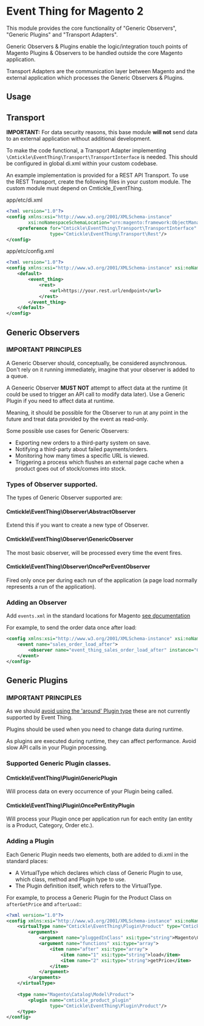 # Event Thing for Magento 2

This module provides the core functionality of "Generic Observers", "Generic Plugins" and "Transport Adapters".

Generic Observers & Plugins enable the logic/integration touch points of Magento Plugins & Observers to be handled 
outside the core Magento application.

Transport Adapters are the communication layer between Magento and the external application which processes the Generic 
Observers & Plugins.

## Usage

## Transport

**IMPORTANT:** For data security reasons, this base module **will not** send data to an external application without 
additional development. 

To make the code functional, a Transport Adapter implementing `\Cmtickle\EventThing\Transport\TransportInterface` is 
needed. This should be configured in global di.xml within your custom codebase.

An example implementation is provided for a REST API Transport. To use the REST Transport, create the following files 
in your custom module. The custom module must depend on Cmtickle_EventThing.

app/etc/di.xml
```xml
<?xml version="1.0"?>
<config xmlns:xsi="http://www.w3.org/2001/XMLSchema-instance"
        xsi:noNamespaceSchemaLocation="urn:magento:framework:ObjectManager/etc/config.xsd">
    <preference for="Cmtickle\EventThing\Transport\TransportInterface"
                type="Cmtickle\EventThing\Transport\Rest"/>
</config>
```
app/etc/config.xml
```xml
<?xml version="1.0"?>
<config xmlns:xsi="http://www.w3.org/2001/XMLSchema-instance" xsi:noNamespaceSchemaLocation="urn:magento:module:Magento_Store:etc/config.xsd">
    <default>
        <event_thing>
            <rest>
                <url>https://your.rest.url/endpoint</url>
            </rest>
        </event_thing>
    </default>
</config>
```

## Generic Observers

### IMPORTANT PRINCIPLES

A Generic Observer should, conceptually, be considered asynchronous. Don't rely on it running immediately, imagine that 
your observer is added to a queue.

A Geneeric Observer **MUST NOT** attempt to affect data at the runtime (it could be used to trigger an API call to 
modify data later). Use a Generic Plugin if you need to affect data at runtime.

Meaning, it should be possible for the Observer to run at any point in the future and treat data provided by the event 
as read-only.

Some possible use cases for Generic Observers:

* Exporting new orders to a third-party system on save.
* Notifying a third-party about failed payments/orders.
* Monitoring how many times a specific URL is viewed.
* Triggering a process which flushes an external page cache when a product goes out of stock/comes into stock.

### Types of Observer supported.

The types of Generic Observer supported are:

#### Cmtickle\EventThing\Observer\AbstractObserver

Extend this if you want to create a new type of Observer.

#### Cmtickle\EventThing\Observer\GenericObserver

The most basic observer, will be processed every time the event fires.

#### Cmtickle\EventThing\Observer\OncePerEventObserver

Fired only once per during each run of the application (a page load normally represents a run of the application).

### Adding an Observer

Add `events.xml` in the standard locations for Magento [see dpcumentation](https://devdocs.magento.com/guides/v2.3/ext-best-practices/extension-coding/observers-bp.html)

For example, to send the order data once after load:
```xml
<config xmlns:xsi="http://www.w3.org/2001/XMLSchema-instance" xsi:noNamespaceSchemaLocation="urn:magento:framework:Event/etc/events.xsd">
    <event name="sales_order_load_after">
        <observer name="event_thing_sales_order_load_after" instance="Cmtickle\EventThing\Observer\OncePerEventObserver"/>
    </event>
</config>
```

## Generic Plugins

### IMPORTANT PRINCIPLES

As we should [avoid using the 'around' Plugin type](https://devdocs.magento.com/guides/v2.3/ext-best-practices/extension-coding/common-programming-bp.html#using-around-plugins)
these are not currently supported by Event Thing.

Plugins should be used when you need to change data during runtime.

As plugins are executed during runtime, they can affect performance. Avoid slow API calls in your Plugin processing.

### Supported Generic Plugin classes.

#### Cmtickle\EventThing\Plugin\GenericPlugin

Will process data on every occurrence of your Plugin being called.

#### Cmtickle\EventThing\Plugin\OncePerEntityPlugin

Will process your Plugin once per application run for each entity (an entity is a Product, Category, Order etc.).

### Adding a Plugin

Each Generic Plugin needs two elements, both are added to di.xml in the standard places:
* A VirtualType which declares which class of Generic Plugin to use, which class, method and Plugin type to use.
* The Plugin definition itself, which refers to the VirtualType.

For example, to process a Generic Plugin for the Product Class on `afterGetPrice` and `afterLoad`::
```xml
<?xml version="1.0"?>
<config xmlns:xsi="http://www.w3.org/2001/XMLSchema-instance" xsi:noNamespaceSchemaLocation="urn:magento:framework:ObjectManager/etc/config.xsd">
    <virtualType name="Cmtickle\EventThing\Plugin\Product" type="Cmtickle\EventThing\Plugin\GenericPlugin">
        <arguments>
            <argument name="pluggedInClass" xsi:type="string">Magento\Catalog\Model\Product</argument>
            <argument name="functions" xsi:type="array">
                <item name="after" xsi:type="array">
                    <item name="1" xsi:type="string">load</item>
                    <item name="2" xsi:type="string">getPrice</item>
                </item>
            </argument>
        </arguments>
    </virtualType>
    
    <type name="Magento\Catalog\Model\Product">
        <plugin name="cmtickle_product_plugin" 
                type="Cmtickle\EventThing\Plugin\Product"/>
    </type>
</config>
```
